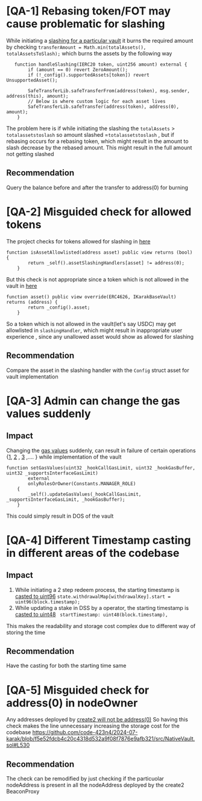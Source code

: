# [QA-1] Rebasing token/FOT may cause problematic for slashing
While initiating a [slashing for a particular vault](https://github.com/code-423n4/2024-07-karak/blob/f5e52fdcb4c20c4318d532a9f08f7876e9afb321/src/Vault.sol#L202)
it burns the required amount by checking
`transferAmount = Math.min(totalAssets(), totalAssetsToSlash);` which burns the assets by the following way
```
   function handleSlashing(IERC20 token, uint256 amount) external {
        if (amount == 0) revert ZeroAmount();
        if (!_config().supportedAssets[token]) revert UnsupportedAsset();

        SafeTransferLib.safeTransferFrom(address(token), msg.sender, address(this), amount);
        // Below is where custom logic for each asset lives
        SafeTransferLib.safeTransfer(address(token), address(0), amount);
    }
```
The problem here is if while initiating the slashing the `totalAssets` > `totalassetstoslash` so amount slashed =`totalassetstoslash` , but if rebasing occurs for a rebasing token,  which might result in the amount to slash decrease by the rebased amount. This might result in the full amount not getting slashed
## Recommendation
Query the balance before and after the transfer to address(0) for burning

# [QA-2] Misguided check for allowed tokens
The project checks for tokens allowed for slashing in [here](https://github.com/code-423n4/2024-07-karak/blob/f5e52fdcb4c20c4318d532a9f08f7876e9afb321/src/Core.sol#L288)
```
function isAssetAllowlisted(address asset) public view returns (bool) {
        return _self().assetSlashingHandlers[asset] != address(0);
    }
```
But this check is not appropriate since a token which is not allowed in the vault in [here](https://github.com/code-423n4/2024-07-karak/blob/f5e52fdcb4c20c4318d532a9f08f7876e9afb321/src/entities/VaultLib.sol#L11)
```
function asset() public view override(ERC4626, IKarakBaseVault) returns (address) {
        return _config().asset;
    }
```
So a token which is not allowed in the vault(let's say USDC) may get allowlisted in `slashingHandler`, which might result in inappropriate user experience , since  any unallowed asset would show as allowed for slashing
## Recommendation
Compare the asset in the slashing handler with the `Config` struct asset for vault implementation

# [QA-3] Admin can change the gas values suddenly
## Impact
Changing the [gas values](https://github.com/code-423n4/2024-07-karak/blob/f5e52fdcb4c20c4318d532a9f08f7876e9afb321/src/Core.sol#L274) suddenly, can result in failure of certain operations {[1](https://github.com/code-423n4/2024-07-karak/blob/f5e52fdcb4c20c4318d532a9f08f7876e9afb321/src/entities/Operator.sol#L78), [2](https://github.com/code-423n4/2024-07-karak/blob/f5e52fdcb4c20c4318d532a9f08f7876e9afb321/src/entities/Operator.sol#L162) , [3](https://github.com/code-423n4/2024-07-karak/blob/f5e52fdcb4c20c4318d532a9f08f7876e9afb321/src/entities/Operator.sol#L194) ,.... } while implementation of the vault
```
function setGasValues(uint32 _hookCallGasLimit, uint32 _hookGasBuffer, uint32 _supportsInterfaceGasLimit)
        external
        onlyRolesOrOwner(Constants.MANAGER_ROLE)
    {
        _self().updateGasValues(_hookCallGasLimit, _supportsInterfaceGasLimit, _hookGasBuffer);
    }
```
This could simply result in DOS of the vault

# [QA-4] Different Timestamp casting in different areas of the codebase
## Impact
1. While initiating a 2 step redeem process, the starting timestamp is [casted to uint96](https://github.com/code-423n4/2024-07-karak/blob/f5e52fdcb4c20c4318d532a9f08f7876e9afb321/src/Vault.sol#L142)
`state.withdrawalMap[withdrawalKey].start = uint96(block.timestamp);`
2. While updating a stake in DSS by a operator, the starting  timestamp is [casted to uint48](https://github.com/code-423n4/2024-07-karak/blob/f5e52fdcb4c20c4318d532a9f08f7876e9afb321/src/entities/Operator.sol#L71)
` startTimestamp: uint48(block.timestamp),`

This makes the readability and storage cost complex due to different way of storing the time

## Recommendation
Have the casting for both the starting time same

# [QA-5] Misguided check for address(0) in nodeOwner
Any addresses deployed by [create2 will not be address(0)](https://github.com/Vectorized/solady/blob/1f43cc8005cc3b3c8361dd7dbdd2cdeaf0f99e66/src/utils/LibClone.sol#L1517)
So having this check makes the line unnecessary increasing the storage cost for the codebase
https://github.com/code-423n4/2024-07-karak/blob/f5e52fdcb4c20c4318d532a9f08f7876e9afb321/src/NativeVault.sol#L530
## Recommendation
The check can be remodified by just checking if the particuolar nodeAddress is present in all the nodeAddress deployed by the create2 BeaconProxy 